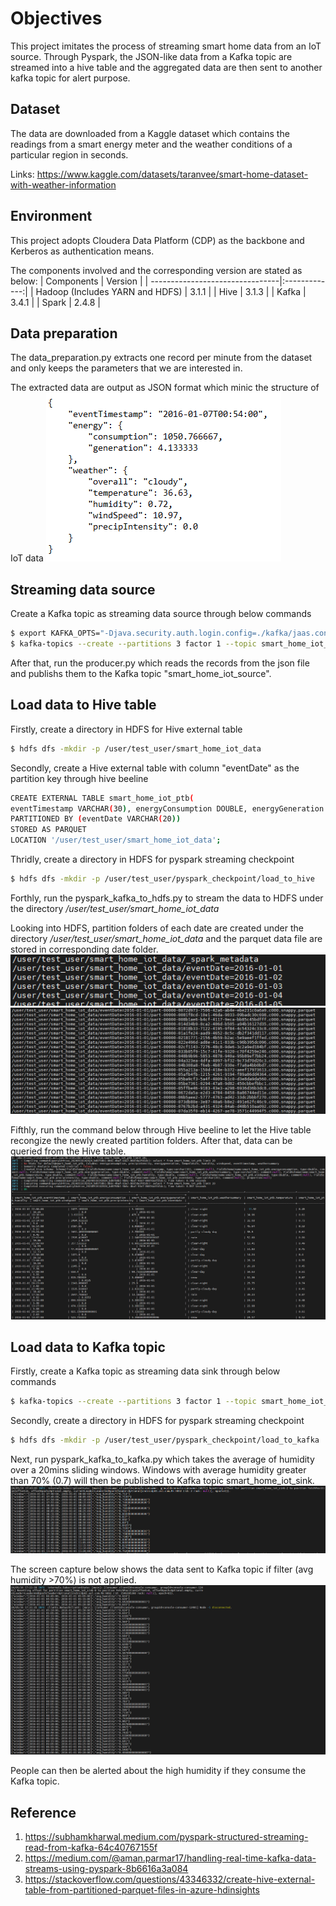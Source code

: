 # Objectives 

This project imitates the process of streaming smart home data from an IoT source. Through Pyspark, the JSON-like data from a Kafka topic are streamed into a hive table and the aggregated data are then sent to another kafka topic for alert purpose.


## Dataset
The data are downloaded from a Kaggle dataset which contains the readings from a smart energy meter and the weather conditions of a particular region in seconds.

Links: https://www.kaggle.com/datasets/taranvee/smart-home-dataset-with-weather-information


## Environment
This project adopts Cloudera Data Platform (CDP) as the backbone and Kerberos as authentication means.

The components involved and the corresponding version are stated as below:
| Components                      | Version       | 
| --------------------------------|:-------------:|
| Hadoop (Includes YARN and HDFS) | 3.1.1         |
| Hive                            | 3.1.3         |
| Kafka                           | 3.4.1         |
| Spark                           | 2.4.8         |


## Data preparation
The data_preparation.py extracts one record per minute from the dataset and only keeps the parameters that we are interested in.

The extracted data are output as JSON format which minic the structure of IoT data
![Data Sample](screen_capture/data_sample.PNG)


## Streaming data source 
Create a Kafka topic as streaming data source through below commands 
```bash
$ export KAFKA_OPTS="-Djava.security.auth.login.config=./kafka/jaas.config"
$ kafka-topics --create --partitions 3 factor 1 --topic smart_home_iot_source --bootstrap-server server1:9092 --command-config ./kafka/client.properties 
```
After that, run the producer.py which reads the records from the json file and publishs them to the Kafka topic "smart_home_iot_source".


## Load data to Hive table
Firstly, create a directory in HDFS for Hive external table
```bash
$ hdfs dfs -mkdir -p /user/test_user/smart_home_iot_data
```

Secondly, create a Hive external table with column "eventDate" as the partition key through hive beeline
```bash
CREATE EXTERNAL TABLE smart_home_iot_ptb(
eventTimestamp VARCHAR(30), energyConsumption DOUBLE, energyGeneration DOUBLE, weatherSummary VARCHAR(20), temperature DOUBLE, humidity DOUBLE, windSpeed DOUBLE, precipIntensity DOUBLE)
PARTITIONED BY (eventDate VARCHAR(20))
STORED AS PARQUET
LOCATION '/user/test_user/smart_home_iot_data';
```

Thridly, create a directory in HDFS for pyspark streaming checkpoint
```bash
$ hdfs dfs -mkdir -p /user/test_user/pyspark_checkpoint/load_to_hive
```

Forthly, run the pyspark_kafka_to_hdfs.py to stream the data to HDFS under the directory */user/test_user/smart_home_iot_data*

Looking into HDFS, partition folders of each date are created under the directory */user/test_user/smart_home_iot_data* and the parquet data file are stored in corresponding date folder.
![Data Sample](screen_capture/hdfs_folder.PNG)
![Data Sample](screen_capture/parquet_data_file.PNG)

Fifthly, run the command below through Hive beeline to let the Hive table recongize the newly created partition folders. After that, data can be queried from the Hive table.
![Data Sample](screen_capture/data_in_hive_table.PNG)


## Load data to Kafka topic
Firstly, create a Kafka topic as streaming data sink through below commands
```bash
$ kafka-topics --create --partitions 3 factor 1 --topic smart_home_iot_sink --bootstrap-server server1:9092 --command-config ./kafka/client.properties 
```

Secondly, create a directory in HDFS for pyspark streaming checkpoint
```bash
$ hdfs dfs -mkdir -p /user/test_user/pyspark_checkpoint/load_to_kafka
```

Next, run pyspark_kafka_to_kafka.py which takes the average of humidity over a 20mins sliding windows. Windows with average humidity greater than 70% (0.7) will then be published to Kafka topic smart_home_iot_sink.
![Data Sample](screen_capture/kafka_data_with_filter.PNG)

The screen capture below shows the data sent to Kafka topic if filter (avg humidity >70%) is not applied.
![Data Sample](screen_capture/kafka_data_without_filter.PNG)

People can then be alerted about the high humidity if they consume the Kafka topic.


## Reference
1. https://subhamkharwal.medium.com/pyspark-structured-streaming-read-from-kafka-64c40767155f
2. https://medium.com/@aman.parmar17/handling-real-time-kafka-data-streams-using-pyspark-8b6616a3a084
3. https://stackoverflow.com/questions/43346332/create-hive-external-table-from-partitioned-parquet-files-in-azure-hdinsights